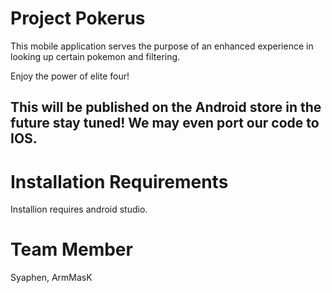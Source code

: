 # Project Pokerus

This mobile application serves the purpose of an enhanced experience in looking up certain pokemon and filtering.

Enjoy the power of elite four!

## This will be published on the Android store in the future stay tuned! We may even port our code to IOS.

# Installation Requirements

Installion requires android studio.

# Team Member
Syaphen, ArmMasK
